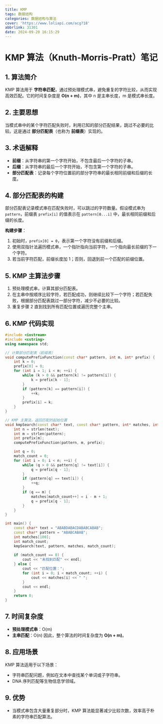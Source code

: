 ```yaml
---
title: KMP
tags: 数据结构
categories: 数据结构与算法
cover: 'https://www.loliapi.com/acg?18'
abbrlink: 31301
date: 2024-09-20 16:15:29
---
```

# KMP 算法（Knuth-Morris-Pratt）笔记

## 1. 算法简介
KMP 算法用于 **字符串匹配**，通过预处理模式串，避免重复的字符比较，从而实现高效匹配。它的时间复杂度是 **O(n + m)**，其中 n 是主串长度，m 是模式串长度。

## 2. 主要思想
当模式串中的某个字符匹配失败时，利用已知的部分匹配结果，跳过不必要的比较。这是通过 **部分匹配表**（也称为 **前缀表**）实现的。

## 3. 术语解释
- **前缀**：从字符串的第一个字符开始，不包含最后一个字符的子串。
- **后缀**：从字符串的最后一个字符开始，不包含第一个字符的子串。
- **部分匹配表**：记录每个字符位置前的部分字符串的最长相同前缀和后缀的长度。

## 4. 部分匹配表的构建
部分匹配表记录模式串在匹配失败时，可以跳过的字符数量。假设模式串为 `pattern`，前缀表 `prefix[i]` 的值表示在 `pattern[0...i]` 中，最长相同前缀和后缀的长度。

**构建步骤**：
1. 初始时，`prefix[0] = 0`，表示第一个字符没有前缀和后缀。
2. 使用双指针法遍历模式串，一个指针指向当前字符，一个指向最长前缀的下一个字符。
3. 若当前字符匹配，前缀长度加 1；否则，回退到前一个匹配的前缀位置。

## 5. KMP 主算法步骤
1. 预处理模式串，计算其部分匹配表。
2. 在主串中按顺序比较字符，若匹配成功，则继续比较下一个字符；若匹配失败，根据部分匹配表跳过一部分字符，减少不必要的比较。
3. 重复步骤 2 直到找到所有匹配位置或遍历完整个主串。

## 6. KMP 代码实现

```cpp
#include <iostream>
#include <cstring>
using namespace std;

// 计算部分匹配表（前缀表）
void computePrefixFunction(const char* pattern, int m, int* prefix) {
    int k = 0;
    prefix[0] = 0;
    for (int i = 1; i < m; ++i) {
        while (k > 0 && pattern[k] != pattern[i]) {
            k = prefix[k - 1];
        }
        if (pattern[k] == pattern[i]) {
            ++k;
        }
        prefix[i] = k;
    }
}

// KMP 主算法，返回匹配的起始位置
void kmpSearch(const char* text, const char* pattern, int* matches, int& match_count) {
    int n = strlen(text);
    int m = strlen(pattern);
    int prefix[m];
    computePrefixFunction(pattern, m, prefix);

    int q = 0;
    match_count = 0;
    for (int i = 0; i < n; ++i) {
        while (q > 0 && pattern[q] != text[i]) {
            q = prefix[q - 1];
        }
        if (pattern[q] == text[i]) {
            ++q;
        }
        if (q == m) {
            matches[match_count++] = i - m + 1;
            q = prefix[q - 1];
        }
    }
}

int main() {
    const char* text = "ABABDABACDABABCABAB";
    const char* pattern = "ABABCABAB";
    int matches[100];
    int match_count;
    kmpSearch(text, pattern, matches, match_count);
    
    if (match_count == 0) {
        cout << "未找到匹配" << endl;
    } else {
        cout << "匹配位置：";
        for (int i = 0; i < match_count; ++i) {
            cout << matches[i] << " ";
        }
        cout << endl;
    }
    return 0;
}
```

## 7. 时间复杂度
- **预处理模式串**：O(m)
- **主串匹配**：O(n)
因此，整个算法的时间复杂度为 **O(n + m)**。

## 8. 应用场景
KMP 算法适用于以下场景：
- 字符串匹配问题，例如在文本中查找某个单词或子字符串。
- DNA 序列匹配等生物信息学领域。

## 9. 优势
- 当模式串包含大量重复部分时，KMP 算法能显著减少比较次数，效率高于朴素的字符串匹配算法。
